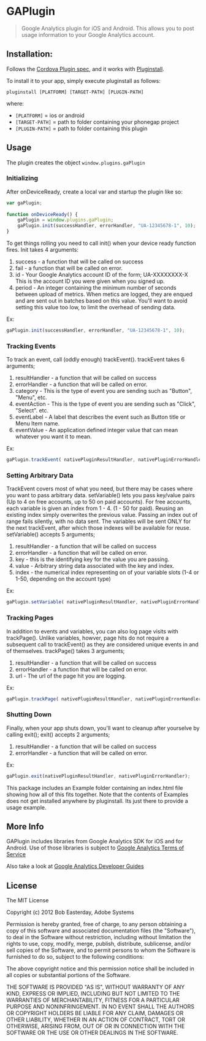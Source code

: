 # GAPlugin

> Google Analytics plugin for iOS and Android. This allows you to post usage information to your Google Analytics account.


## Installation:

Follows the [Cordova Plugin spec](https://github.com/alunny/cordova-plugin-spec), and it works with [Pluginstall](https://github.com/alunny/pluginstall).

To install it to your app, simply execute pluginstall as follows:

	pluginstall [PLATFORM] [TARGET-PATH] [PLUGIN-PATH]

where:

* `[PLATFORM]` = ios or android
* `[TARGET-PATH]` = path to folder containing your phonegap project
* `[PLUGIN-PATH]` = path to folder containing this plugin

## Usage
The plugin creates the object `window.plugins.gaPlugin`

### Initializing

After onDeviceReady, create a local var and startup the plugin like so:

```javascript
var gaPlugin;
	
function onDeviceReady() {
	gaPlugin = window.plugins.gaPlugin;
	gaPlugin.init(successHandler, errorHandler, "UA-12345678-1", 10);
}
```

To get things rolling you need to call init() when your device ready function fires.
Init takes 4 arguments:

 1. success - a function that will be called on success
 1. fail - a function that will be called on error.
 1. id - Your Google Analytics account ID of the form; UA-XXXXXXXX-X<br/>This is the account ID you were given when you signed up.
 1. period - An integer containing the minimum number of seconds between upload of metrics. When metics are logged, they are enqued and are sent out in batches based on this value. You'll want to avoid setting this value too low, to limit the overhead of sending data.

Ex: 

```javascript
gaPlugin.init(successHandler, errorHandler, "UA-12345678-1", 10);
```

### Tracking Events

To track an event, call (oddly enough) trackEvent().
trackEvent takes 6 arguments;

 1. resultHandler - a function that will be called on success
 1. errorHandler - a function that will be called on error.
 1. category - This is the type of event you are sending such as "Button", "Menu", etc.
 1. eventAction - This is the type of event you are sending such as "Click", "Select". etc.
 1. eventLabel - A label that describes the event such as Button title or Menu Item name.
 1. eventValue - An application defined integer value that can mean whatever you want it to mean.
	
Ex:

```javascript
gaPlugin.trackEvent( nativePluginResultHandler, nativePluginErrorHandler, "Button", "Click", "event only", 1);
```
### Setting Arbitrary Data

TrackEvent covers most of what you need, but there may be cases where you want to pass arbitrary data.
setVariable() lets you pass key/value pairs (Up to 4 on free accounts, up to 50 on paid accounts).
For free accounts, each variable is given an index from 1 - 4. (1 - 50 for paid). Reusing an existing index simply overwrites
the previous value. Passing an index out of range fails silently, with no data sent. The variables will be sent ONLY for the next
trackEvent, after which those indexes will be available for reuse.
setVariable() accepts 5 arguments;

 1. resultHandler - a function that will be called on success
 1. errorHandler - a function that will be called on error.
 1. key - this is the identifying key for the value you are passing.
 1. value - Arbitrary string data associated with the key and index.
 1. index - the numerical index representing on of your variable slots (1-4 or 1-50, depending on the account type)

Ex:

```javascript
gaPlugin.setVariable( nativePluginResultHandler, nativePluginErrorHandler, "favoriteColor", "Purple", 1);
```

### Tracking Pages

In addition to events and variables, you can also log page visits with trackPage(). Unlike variables, howver, page hits do not require
a subsequent call to trackEvent() as they are considered unique events in and of themselves.
trackPage() takes 3 arguments;

 1. resultHandler - a function that will be called on success
 1. errorHandler - a function that will be called on error.
 1. url - The url of the page hit you are logging.

Ex:

```javascript
gaPlugin.trackPage( nativePluginResultHandler, nativePluginErrorHandler, "some.url.com");
```

### Shutting Down

Finally, when your app shuts down, you'll want to cleanup after yourselve by calling exit();
exit() accepts 2 arguments;

 1. resultHandler - a function that will be called on success
 1. errorHandler - a function that will be called on error.

Ex:

```javascript
gaPlugin.exit(nativePluginResultHandler, nativePluginErrorHandler);
```

This package includes an Example folder containing an index.html file showing how all of this fits together.
Note that the contents of Examples does not get installed anywhere by pluginstall. Its just there to provide a usage example.

## More Info
	
GAPlugin includes libraries from Google Analytics SDK for iOS and for Android.
Use of those libraries is subject to [Google Analytics Terms of Service](http://www.google.com/analytics/terms/us.html)
	
Also take a look at [Google Analytics Developer Guides](https://developers.google.com/analytics/devguides/)

## License ##

The MIT License

Copyright (c) 2012 Bob Easterday, Adobe Systems

Permission is hereby granted, free of charge, to any person obtaining a copy
of this software and associated documentation files (the "Software"), to deal
in the Software without restriction, including without limitation the rights
to use, copy, modify, merge, publish, distribute, sublicense, and/or sell
copies of the Software, and to permit persons to whom the Software is
furnished to do so, subject to the following conditions:

The above copyright notice and this permission notice shall be included in
all copies or substantial portions of the Software.

THE SOFTWARE IS PROVIDED "AS IS", WITHOUT WARRANTY OF ANY KIND, EXPRESS OR
IMPLIED, INCLUDING BUT NOT LIMITED TO THE WARRANTIES OF MERCHANTABILITY,
FITNESS FOR A PARTICULAR PURPOSE AND NONINFRINGEMENT. IN NO EVENT SHALL THE
AUTHORS OR COPYRIGHT HOLDERS BE LIABLE FOR ANY CLAIM, DAMAGES OR OTHER
LIABILITY, WHETHER IN AN ACTION OF CONTRACT, TORT OR OTHERWISE, ARISING FROM,
OUT OF OR IN CONNECTION WITH THE SOFTWARE OR THE USE OR OTHER DEALINGS IN
THE SOFTWARE.